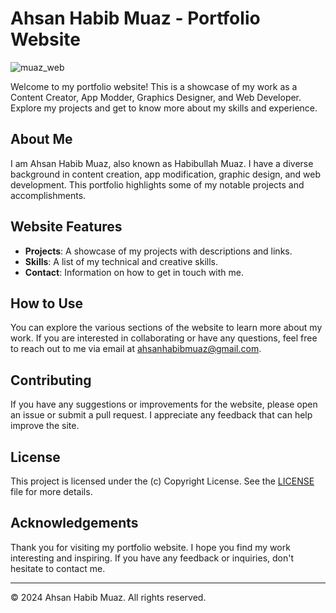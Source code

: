 # Ahsan Habib Muaz - Portfolio Website

![muaz_web](https://github.com/ahsanhabibmuaz/ahsanhabibmuaz.github.io/assets/68775472/621cf149-9ee8-4e4e-ade3-e9e381a1f64e)

Welcome to my portfolio website! This is a showcase of my work as a Content Creator, App Modder, Graphics Designer, and Web Developer. Explore my projects and get to know more about my skills and experience.

## About Me

I am Ahsan Habib Muaz, also known as Habibullah Muaz. I have a diverse background in content creation, app modification, graphic design, and web development. This portfolio highlights some of my notable projects and accomplishments.

## Website Features

- **Projects**: A showcase of my projects with descriptions and links.
- **Skills**: A list of my technical and creative skills.
- **Contact**: Information on how to get in touch with me.

## How to Use

You can explore the various sections of the website to learn more about my work. If you are interested in collaborating or have any questions, feel free to reach out to me via email at [ahsanhabibmuaz@gmail.com](mailto:ahsanhabibmuaz@gmail.com).

## Contributing

If you have any suggestions or improvements for the website, please open an issue or submit a pull request. I appreciate any feedback that can help improve the site.

## License

This project is licensed under the (c) Copyright License. See the [LICENSE](LICENSE.txt) file for more details.

## Acknowledgements

Thank you for visiting my portfolio website. I hope you find my work interesting and inspiring. If you have any feedback or inquiries, don't hesitate to contact me.

---

© 2024 Ahsan Habib Muaz. All rights reserved.

